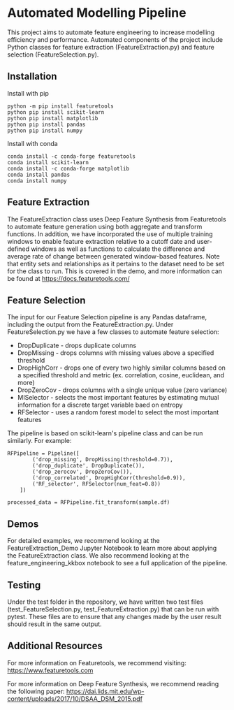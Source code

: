 # Automated Modelling Pipeline

This project aims to automate feature engineering to increase modelling efficiency and performance. Automated components of the project include Python classes for feature extraction (FeatureExtraction.py) and feature selection (FeatureSelection.py).

## Installation

Install with pip

	python -m pip install featuretools
	python pip install scikit-learn
	python pip install matplotlib
	python pip install pandas
	python pip install numpy

Install with conda

	conda install -c conda-forge featuretools
	conda install scikit-learn
	conda install -c conda-forge matplotlib
	conda install pandas
	conda install numpy
	

## Feature Extraction

The FeatureExtraction class uses Deep Feature Synthesis from Featuretools to automate feature generation using both aggregate and transform functions. In addition, we have incorporated the use of multiple training windows to enable feature extraction relative to a cutoff date and user-defined windows as well as functions to calculate the difference and average rate of change between generated window-based features. Note that entity sets and relationships as it pertains to the dataset need to be set for the class to run. This is covered in the demo, and more information can be found at https://docs.featuretools.com/

## Feature Selection

The input for our Feature Selection pipeline is any Pandas dataframe, including the output from the FeatureExtraction.py. Under FeatureSelection.py we have a few classes to automate feature selection:

* DropDuplicate - drops duplicate columns
* DropMissing - drops columns with missing values above a specified threshold
* DropHighCorr - drops one of every two highly similar columns based on a specified threshold and metric (ex. correlation, cosine, euclidean, and more)
* DropZeroCov - drops columns with a single unique value (zero variance) 
* MISelector - selects the most important features by estimating mutual information for a discrete target variable baed on entropy
* RFSelector - uses a random forest model to select the most important features

The pipeline is based on scikit-learn's pipeline class and can be run similarly. For example:

	RFPipeline = Pipeline([
    		('drop_missing', DropMissing(threshold=0.7)),
    		('drop_duplicate', DropDuplicate()),
    		('drop_zerocov', DropZeroCov()),
    		('drop_correlated', DropHighCorr(threshold=0.9)),
    		('RF_selector', RFSelector(num_feat=0.8))
		])

	processed_data = RFPipeline.fit_transform(sample.df)

## Demos

For detailed examples, we recommend looking at the FeatureExtraction_Demo Jupyter Notebook to learn more about  applying  the FeatureExtraction class. We also recommend looking at the feature_engineering_kkbox notebook to see a full application of the pipeline.

## Testing

Under the test folder in the repository, we have written two test files (test_FeatureSelection.py, test_FeatureExtraction.py) that can be run with pytest. These files are to ensure that any changes made by the user result should result in the same output. 

## Additional Resources

For more information on Featuretools, we recommend visiting: https://www.featuretools.com

For more information on Deep Feature Synthesis, we recommend reading the following paper: https://dai.lids.mit.edu/wp-content/uploads/2017/10/DSAA_DSM_2015.pdf

 